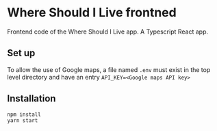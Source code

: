 # Where Should I Live frontned
Frontend code of the Where Should I Live app. A Typescript React app.

## Set up
To allow the use of Google maps, a file named `.env` must exist in the top level directory and have an entry `API_KEY=<Google maps API key>`

## Installation
```
npm install
yarn start
```

